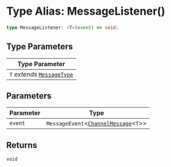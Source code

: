 # Type Alias: MessageListener()

```ts
type MessageListener: <T>(event) => void;
```

## Type Parameters

| Type Parameter |
| ------ |
| `T` *extends* [`MessageType`](../../Message.types/enumerations/message-type.md) |

## Parameters

| Parameter | Type |
| ------ | ------ |
| `event` | `MessageEvent`<[`ChannelMessage`](../interfaces/channel-message/index.md)<`T`\>\> |

## Returns

`void`
